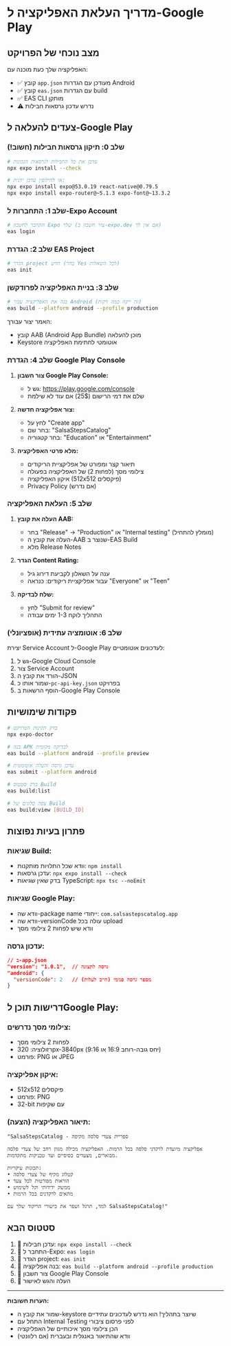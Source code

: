 # מדריך העלאת האפליקציה ל-Google Play

## מצב נוכחי של הפרויקט
האפליקציה שלך כעת מוכנה עם:
- ✅ קובץ `app.json` מעודכן עם הגדרות Android
- ✅ קובץ `eas.json` עם הגדרות build
- ✅ EAS CLI מותקן
- ⚠️ נדרש עדכון גרסאות חבילות

## צעדים להעלאה ל-Google Play

### שלב 0: תיקון גרסאות חבילות (חשוב!)
```bash
# עדכן את כל החבילות לגרסאות הנכונות
npx expo install --check

# או לחילופין עדכן ידנית:
npx expo install expo@53.0.19 react-native@0.79.5
npx expo install expo-router@~5.1.3 expo-font@~13.3.2
```

### שלב 1: התחברות ל-Expo Account
```bash
# התחבר לחשבון Expo שלך (צור חשבון ב-expo.dev אם אין לך)
eas login
```

### שלב 2: הגדרת EAS Project
```bash
# הגדר project חדש (בחר Yes לכל השאלות)
eas init
```

### שלב 3: בניית האפליקציה לפרודקשן
```bash
# בנה את האפליקציה עבור Android (זה ייקח כמה דקות)
eas build --platform android --profile production
```

האמר יצור עבורך:
- קובץ AAB (Android App Bundle) מוכן להעלאה
- Keystore אוטומטי לחתימת האפליקציה

### שלב 4: הגדרת Google Play Console

1. **צור חשבון Google Play Console:**
   - גש ל: https://play.google.com/console
   - שלם את דמי הרישום (25$) אם עוד לא שילמת

2. **צור אפליקציה חדשה:**
   - לחץ על "Create app"
   - בחר שם: "SalsaStepsCatalog"
   - בחר קטגוריה: "Education" או "Entertainment"

3. **מלא פרטי האפליקציה:**
   - תיאור קצר ומפורט של אפליקציית הריקודים
   - צילומי מסך (לפחות 2) של האפליקציה בפעולה
   - איקון האפליקציה (512x512 פיקסלים)
   - Privacy Policy (אם נדרש)

### שלב 5: העלאת האפליקציה

1. **העלה את קובץ AAB:**
   - בחר "Release" → "Production" או "Internal testing" (מומלץ להתחיל)
   - העלה את קובץ ה-AAB שנוצר ב-EAS Build
   - מלא Release Notes

2. **הגדר Content Rating:**
   - ענה על השאלון לקביעת דירוג גיל
   - עבור אפליקציית ריקודים: כנראה "Everyone" או "Teen"

3. **שלח לבדיקה:**
   - לחץ "Submit for review"
   - התהליך לוקח 1-3 ימים עבודה

### שלב 6: אוטומציה עתידית (אופציונלי)

יצירת Service Account ל-Google Play לעדכונים אוטומטיים:

1. גש ל-Google Cloud Console
2. צור Service Account
3. הורד את קובץ ה-JSON
4. שמור אותו כ-`pc-api-key.json` בפרויקט
5. הוסף הרשאות ב-Google Play Console

## פקודות שימושיות

```bash
# בדק תקינות הפרויקט
npx expo-doctor

# בנה APK לבדיקה מקומית
eas build --platform android --profile preview

# עדכן גרסה והעלה אוטומטית
eas submit --platform android

# בדק סטטוס Build
eas build:list

# צפה בלוגים של Build
eas build:view [BUILD_ID]
```

## פתרון בעיות נפוצות

### שגיאות Build:
- וודא שכל התלויות מותקנות: `npm install`
- עדכן גרסאות: `npx expo install --check`
- בדק שאין שגיאות TypeScript: `npx tsc --noEmit`

### שגיאות Google Play:
- וודא שה-package name ייחודי: `com.salsastepscatalog.app`
- וודא שה-versionCode עולה בכל upload
- וודא שיש לפחות 2 צילומי מסך

### עדכון גרסה:
```json
// ב-app.json
"version": "1.0.1",  // גרסה לתצוגה
"android": {
  "versionCode": 2   // מספר גרסה פנימי (חייב לעלות)
}
```

## דרישות תוכן לGoogle Play:

### צילומי מסך נדרשים:
- לפחות 2 צילומי מסך
- רזולוציה: 320px-3840px (יחס גובה-רוחב 16:9 או 9:16)
- פורמט: PNG או JPEG

### איקון אפליקציה:
- 512x512 פיקסלים
- פורמט: PNG
- 32-bit עם שקיפות

### תיאור האפליקציה (הצעה):
```
"SalsaStepsCatalog - ספריית צעדי סלסה מקיפה

אפליקציה מיועדת לרקדני סלסה בכל הרמות. האפליקציה מכילה מגוון רחב של צעדי סלסה מבוארים, מצעדים בסיסיים ועד טכניקות מתקדמות.

תכונות עיקריות:
• קטלוג מקיף של צעדי סלסה
• הוראות מפורטות לכל צעד
• ממשק ידידותי וקל לשימוש
• מתאים לרקדנים בכל הרמות

למד, תרגל ושפר את כישורי הריקוד שלך עם SalsaStepsCatalog!"
```

## סטטוס הבא
1. 🔄 עדכן חבילות: `npx expo install --check`
2. 🔄 התחבר ל-Expo: `eas login`
3. 🔄 הגדר project: `eas init`
4. 🔄 בנה אפליקציה: `eas build --platform android --profile production`
5. 🔄 צור חשבון Google Play Console
6. 🔄 העלה והגש לאישור

---

**הערות חשובות:**
- שמור את קובץ ה-keystore שיוצר בתהליך! הוא נדרש לעדכונים עתידיים
- התחל עם Internal Testing לפני פרסום ציבורי
- הכן צילומי מסך איכותיים של האפליקציה
- וודא שהתיאור באנגלית ובעברית (אם רלוונטי)